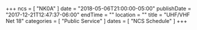 +++
ncs = [ "NK0A" ]
date = "2018-05-06T21:00:00-05:00"
publishDate = "2017-12-21T12:47:37-06:00"
endTime = ""
location = ""
title = "UHF/VHF Net 18"
categories = [ "Public Service" ]
dates = [ "NCS Schedule" ]
+++

